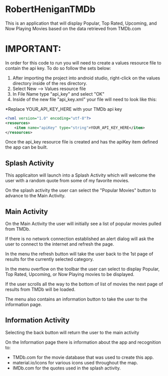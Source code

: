 # RobertHeniganTMDb
This is an application that will display Popular, Top Rated, Upcoming, and Now Playing Movies based on the data retrieved from TMDb.com

# IMPORTANT:
In order for this code to run you will need to create a values resource file to contain the api key.
To do so follow the sets below:
  1) After importing the project into android studio, right-click on the values directory inside of the res directory.
  2) Select New --> Values resource file
  3) In File Name type "api_key" and select "OK"
  4) Inside of the new file "api_key.xml" your file will need to look like this:
  
*Replace YOUR_API_KEY_HERE with your TMDb api key

```xml
<?xml version="1.0" encoding="utf-8"?>
<resources>
    <item name="apiKey" type="string">YOUR_API_KEY_HERE</item>
</resources>
```

Once the api_key resource file is created and has the apiKey item defined the app can be built.

## Splash Activity
This applicaiton will launch into a Splash Activity which will welcome the user with a random quote from some of my favorite movies.

On the splash activity the user can select the "Popular Movies" button to advance to the Main Activity.

## Main Activity
On the Main Activity the user will initially see a list of popular movies pulled from TMDb.

If there is no network connection established an alert dialog will ask the user to connect to the internet and refresh the page.

In the menu the refresh button will take the user back to the 1st page of results for the currently selected category.

In the menu overflow on the toolbar the user can select to display Popular, Top Rated, Upcoming, or Now Playing movies to be displayed.

If the user scrolls all the way to the bottom of list of movies the next page of results from TMDb will be loaded.

The menu also contains an information button to take the user to the information page.

## Information Activity
Selecting the back button will return the user to the main activity

On the Information page there is information about the app and recognition to:
  - TMDb.com for the movie database that was used to create this app.
  - material.io/icons for various icons used throughout the map.
  - IMDb.com for the quotes used in the splash activity.
